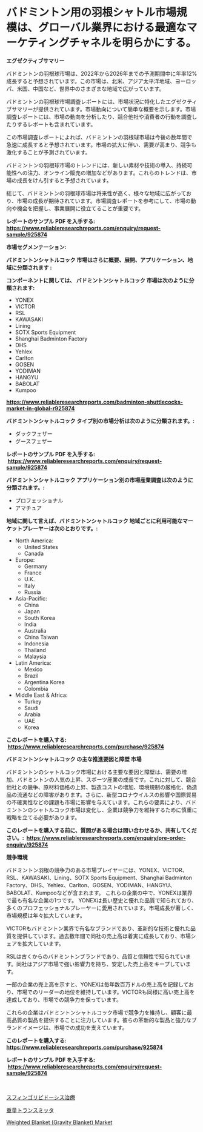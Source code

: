 <p><h1>バドミントン用の羽根シャトル市場規模は、グローバル業界における最適なマーケティングチャネルを明らかにする。</h1></p><p><strong>エグゼクティブサマリー</strong></p>
<p><p>バドミントンの羽根球市場は、2022年から2026年までの予測期間中に年率12%成長すると予想されています。この市場は、北米、アジア太平洋地域、ヨーロッパ、米国、中国など、世界中のさまざまな地域で広がっています。</p><p>バドミントンの羽根球市場調査レポートには、市場状況に特化したエグゼクティブサマリーが提供されています。市場動向について簡単な概要を示します。市場調査レポートには、市場の動向を分析したり、競合他社や消費者の行動を調査したりするレポートも含まれています。</p><p>この市場調査レポートによれば、バドミントンの羽根球市場は今後の数年間で急速に成長すると予想されています。市場の拡大に伴い、需要が高まり、競争も激化することが予測されています。</p><p>バドミントンの羽根球市場のトレンドには、新しい素材や技術の導入、持続可能性への注力、オンライン販売の増加などがあります。これらのトレンドは、市場の成長をけん引すると予想されています。</p><p>総じて、バドミントンの羽根球市場は将来性が高く、様々な地域に広がっており、市場の成長が期待されています。市場調査レポートを参考にして、市場の動向や機会を把握し、事業展開に役立てることが重要です。</p></p>
<p><strong>レポートのサンプル PDF を入手する: <a href="https://www.reliableresearchreports.com/enquiry/request-sample/925874">https://www.reliableresearchreports.com/enquiry/request-sample/925874</a></strong></p>
<p><strong>市場セグメンテーション:</strong></p>
<p><strong> バドミントンシャトルコック 市場はさらに概要、展開、アプリケーション、地域に分類されます :</strong></p>
<p><strong>コンポーネントに関しては、 バドミントンシャトルコック 市場は次のように分類されます: &nbsp;</strong></p>
<p><ul><li>YONEX</li><li>VICTOR</li><li>RSL</li><li>KAWASAKI</li><li>Lining</li><li>SOTX Sports Equipment</li><li>Shanghai Badminton Factory</li><li>DHS</li><li>Yehlex</li><li>Carlton</li><li>GOSEN</li><li>YODIMAN</li><li>HANGYU</li><li>BABOLAT</li><li>Kumpoo</li></ul></p>
<p><strong><a href="https://www.reliableresearchreports.com/badminton-shuttlecocks-market-in-global-r925874">https://www.reliableresearchreports.com/badminton-shuttlecocks-market-in-global-r925874</a></strong></p>
<p><strong> バドミントンシャトルコック タイプ別の市場分析は次のように分類されます。:</strong></p>
<p><ul><li>ダックフェザー</li><li>グースフェザー</li></ul></p>
<p><strong>レポートのサンプル PDF を入手する: &nbsp;<a href="https://www.reliableresearchreports.com/enquiry/request-sample/925874">https://www.reliableresearchreports.com/enquiry/request-sample/925874</a></strong></p>
<p><strong> バドミントンシャトルコック アプリケーション別の市場産業調査は次のように分類されます。:</strong></p>
<p><ul><li>プロフェッショナル</li><li>アマチュア</li></ul></p>
<p><strong>地域に関して言えば、バドミントンシャトルコック 地域ごとに利用可能なマーケットプレーヤーは次のとおりです。:</strong></p>
<p><ul>
    <li>
        North America:
        <ul>
            <li>United States</li>
            <li>Canada</li>
        </ul>
    </li>
    <li>
        Europe:
        <ul>
            <li>Germany</li>
            <li>France</li>
            <li>U.K.</li>
            <li>Italy</li>
            <li>Russia</li>
        </ul>
    </li>
    <li>
        Asia-Pacific:
        <ul>
            <li>China</li>
            <li>Japan</li>
            <li>South Korea</li>
            <li>India</li>
            <li>Australia</li>
            <li>China Taiwan</li>
            <li>Indonesia</li>
            <li>Thailand</li>
            <li>Malaysia</li>
        </ul>
    </li>
    <li>
        Latin America:
        <ul>
            <li>Mexico</li>
            <li>Brazil</li>
            <li>Argentina Korea</li>
            <li>Colombia</li>
        </ul>
    </li>
    <li>
        Middle East & Africa:
        <ul>
            <li>Turkey</li>
            <li>Saudi</li>
            <li>Arabia</li>
            <li>UAE</li>
            <li>Korea</li>
        </ul>
    </li>
    </ul></p>
<p><strong>このレポートを購入する: &nbsp;<a href="https://www.reliableresearchreports.com/purchase/925874">https://www.reliableresearchreports.com/purchase/925874</a></strong></p>
<p><strong>バドミントンシャトルコック の主な推進要因と障壁 市場</strong></p>
<p><p>バドミントンのシャトルコック市場における主要な要因と障壁は、需要の増加、バドミントンの人気の上昇、スポーツ産業の成長です。これに対して、競合他社との競争、原材料価格の上昇、製造コストの増加、環境規制の厳格化、偽造品の流通などの障害があります。さらに、新型コロナウイルスの影響や国際貿易の不確実性などの課題も市場に影響を与えています。これらの要素により、バドミントンのシャトルコック市場は変化し、企業は競争力を維持するために慎重に戦略を立てる必要があります。</p></p>
<p><strong>このレポートを購入する前に、質問がある場合は問い合わせるか、共有してください。:&nbsp; <a href="https://www.reliableresearchreports.com/enquiry/pre-order-enquiry/925874">https://www.reliableresearchreports.com/enquiry/pre-order-enquiry/925874</a></strong></p>
<p><strong>競争環境</strong></p>
<p><p>バドミントン羽根の競争力のある市場プレイヤーには、YONEX、VICTOR、RSL、KAWASAKI、Lining、SOTX Sports Equipment、Shanghai Badminton Factory、DHS、Yehlex、Carlton、GOSEN、YODIMAN、HANGYU、BABOLAT、Kumpooなどが含まれます。 これらの企業の中で、YONEXは業界で最も有名な企業の1つです。 YONEXは長い歴史と優れた品質で知られており、多くのプロフェッショナルプレーヤーに愛用されています。市場成長が著しく、市場規模は年々拡大しています。</p><p>VICTORもバドミントン業界で有名なブランドであり、革新的な技術と優れた品質を提供しています。過去数年間で同社の売上高は着実に成長しており、市場シェアを拡大しています。</p><p>RSLは古くからのバドミントンブランドであり、品質と信頼性で知られています。同社はアジア市場で強い影響力を持ち、安定した売上高をキープしています。</p><p>一部の企業の売上高を示すと、YONEXは毎年数百万ドルの売上高を記録しており、市場でのリーダーの地位を維持しています。VICTORも同様に高い売上高を達成しており、市場での競争力を保っています。</p><p>これらの企業はバドミントンシャトルコック市場で競争力を維持し、顧客に最高品質の製品を提供することに注力しています。彼らの革新的な製品と強力なブランドイメージは、市場での成功を支えています。</p></p>
<p><strong>このレポートを購入する: &nbsp; <a href="https://www.reliableresearchreports.com/purchase/925874">https://www.reliableresearchreports.com/purchase/925874</a></strong></p>
<p><strong>レポートのサンプル PDF を入手する: &nbsp;<a href="https://www.reliableresearchreports.com/enquiry/request-sample/925874">https://www.reliableresearchreports.com/enquiry/request-sample/925874</a></strong><strong></strong></p>
<p>&nbsp;</p>
<p><p><a href="https://medium.com/@amal.rattrout/%E3%82%B9%E3%83%95%E3%82%A3%E3%83%B3%E3%82%B4%E3%83%AA%E3%83%94%E3%83%89%E3%83%BC%E3%82%B7%E3%82%BA%E6%B2%BB%E7%99%82%E5%B8%82%E5%A0%B4%E3%81%AF-2031%E5%B9%B4%E3%81%BE%E3%81%A7%E3%81%AE%E5%B8%82%E5%A0%B4%E3%82%B7%E3%82%A7%E3%82%A2-%E8%A6%8F%E6%A8%A1-%E4%BA%88%E6%B8%AC%E3%81%AB%E7%84%A6%E7%82%B9%E3%82%92%E5%BD%93%E3%81%A6%E3%81%A6%E3%81%84%E3%81%BE%E3%81%99-09be152368ae">スフィンゴリピドーシス治療</a></p><p><a href="https://medium.com/@chelsealowe1964/%E9%87%8D%E9%87%8F%E9%80%81%E4%BF%A1%E6%A9%9F%E5%B8%82%E5%A0%B4-%E3%82%BF%E3%82%A4%E3%83%97-%E3%82%A2%E3%83%97%E3%83%AA%E3%82%B1%E3%83%BC%E3%82%B7%E3%83%A7%E3%83%B3-%E5%9C%B0%E7%90%86%E3%81%AB%E3%82%88%E3%82%8B%E5%8C%85%E6%8B%AC%E7%9A%84%E8%A9%95%E4%BE%A1-583d2e7e13ff">重量トランスミッタ</a></p><p><a href="https://copper-carbon-84f.notion.site/Weighted-Blanket-Gravity-Blanket-Market-Focuses-on-Market-Share-Size-and-Projected-Forecast-Till--b7ff333dd84c498cad8bba729d1e615e">Weighted Blanket (Gravity Blanket) Market</a></p></p>
